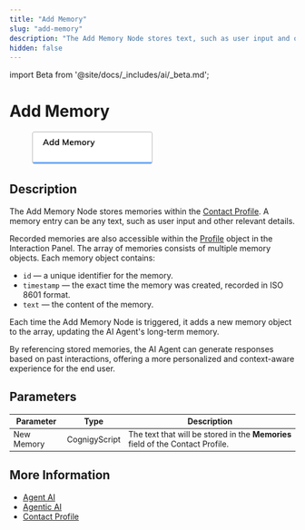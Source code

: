 ```yaml
---
title: "Add Memory"
slug: "add-memory"
description: "The Add Memory Node stores text, such as user input and other relevant details, within the Contact Profile."
hidden: false
---
```


import Beta from '@site/docs/_includes/ai/_beta.md';

# Add Memory

<figure>
  <img class="image-center" src="../../../../../static/img/_assets/ai/resource/node-reference/analytics/add-memory.png" width="50%" />
</figure>

## Description

<Beta />

The Add Memory Node stores memories within the [Contact Profile](../../../analyze/contact-profiles.md).
A memory entry can be any text, such as user input and other relevant details.

Recorded memories are also accessible within the [Profile](../../../test/interaction-panel/profile.md) object in the Interaction Panel.
The array of memories consists of multiple memory objects.
Each memory object contains:

- `id` — a unique identifier for the memory.
- `timestamp` — the exact time the memory was created, recorded in ISO 8601 format.
- `text` — the content of the memory.

Each time the Add Memory Node is triggered, it adds a new memory object to the array, updating the AI Agent's long-term memory.

By referencing stored memories, the AI Agent can generate responses based on past interactions, offering a more personalized and context-aware experience for the end user.

## Parameters

| Parameter  | Type          | Description                                                                    |
|------------|---------------|--------------------------------------------------------------------------------|
| New Memory | CognigyScript | The text that will be stored in the **Memories** field of the Contact Profile. |

## More Information

- [Agent AI](../ai//ai-agent.md)
- [Agentic AI](../../../empower/agentic-ai/overview.md)
- [Contact Profile](../../../analyze/contact-profiles.md)
